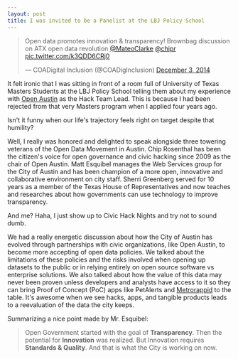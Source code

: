 ```yaml
---
layout: post
title: I was invited to be a Panelist at the LBJ Policy School
---
```


<blockquote class="twitter-tweet" lang="en"><p>Open data promotes innovation &amp; transparency! Brownbag discussion on ATX open data revolution <a href="https://twitter.com/MateoClarke">@MateoClarke</a> <a href="https://twitter.com/chipr">@chipr</a> <a href="http://t.co/k3QDD6CRj0">pic.twitter.com/k3QDD6CRj0</a></p>&mdash; COADigital Inclusion (@COADigInclusion) <a href="https://twitter.com/COADigInclusion/status/540219038912094209">December 3, 2014</a></blockquote>
<script async src="//platform.twitter.com/widgets.js" charset="utf-8"></script>

It felt ironic that I was sitting in front of a room full of University of Texas Masters Students at the LBJ Policy School telling them about my experience with [Open Austin](http://open-austin.org) as the Hack Team Lead. This is because I had been rejected from that very Masters program when I applied four years ago.

Isn't it funny when our life's trajectory feels right on target despite that humility? 

Well, I really was honored and delighted to speak alongside three towering veterans of the Open Data Movement in Austin. Chip Rosenthal has been the citizen's voice for open governance and civic hacking since 2009 as the chair of Open Austin. Matt Esquibel manages the Web Services group for the City of Austin and has been champion of a more open, innovative and collaborative environment on city staff. Sherri Greenberg served for 10 years as a member of the Texas House of Representatives and now teaches and researches about how governments can use technology to improve transparency.

And me? Haha, I just show up to Civic Hack Nights and try not to sound dumb.

We had a really energetic discussion about how the City of Austin has evolved through partnerships with civic organizations, like Open Austin, to become more accepting of open data policies. We talked about the limitations of these policies and the risks involved when opening up datasets to the public or in relying entirely on open source software vs enterprise solutions. We also talked about how the value of this data may never been proven unless developers and analysts have access to it so they can bring Proof of Concept (PoC) apps like PetAlerts and [Metrorappid](http://metrorappid.com/) to the table. It's awesome when we see hacks, apps, and tangible products leads to a reevaluation of the data the city keeps.


Summarizing a nice point made by Mr. Esquibel: 

> Open Government started with the goal of **Transparency**. Then the potential for **Innovation** was realized. But Innovation requires **Standards & Quality**. And that is what the City is working on now.


